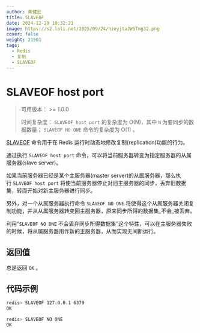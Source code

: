 ```yaml
---
author: 黄健宏
title: SLAVEOF
date: 2024-12-29 10:32:21
image: https://s2.loli.net/2025/09/24/hzeyjtaJWSTmg32.png
cover: false
weight: 21501
tags:
  - Redis
  - 复制
  - SLAVEOF
---
```



# SLAVEOF host port

> 可用版本： >= 1.0.0
> 
> 时间复杂度： `SLAVEOF host port` 的复杂度为 O(N)，其中 `N` 为要同步的数据数量； `SLAVEOF NO ONE` 命令的复杂度为 O(1) 。

[SLAVEOF](#slaveof) 命令用于在 Redis 运行时动态地修改复制(replication)功能的行为。

通过执行 `SLAVEOF host port` 命令，可以将当前服务器转变为指定服务器的从属服务器(slave server)。

如果当前服务器已经是某个主服务器(master server)的从属服务器，那么执行 `SLAVEOF host port` 将使当前服务器停止对旧主服务器的同步，丢弃旧数据集，转而开始对新主服务器进行同步。

另外，对一个从属服务器执行命令 `SLAVEOF NO ONE` 将使得这个从属服务器关闭复制功能，并从从属服务器转变回主服务器，原来同步所得的数据集_不会_被丢弃。

利用“`SLAVEOF NO ONE` 不会丢弃同步所得数据集”这个特性，可以在主服务器失败的时候，将从属服务器用作新的主服务器，从而实现无间断运行。

## 返回值

总是返回 `OK` 。

## 代码示例

```bash
redis> SLAVEOF 127.0.0.1 6379
OK

redis> SLAVEOF NO ONE
OK
```